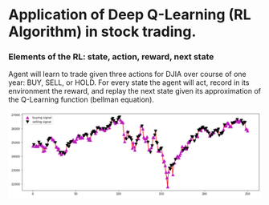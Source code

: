 # Application of Deep Q-Learning (RL Algorithm) in stock trading.

### Elements of the RL: state, action, reward, next state

Agent will learn to trade given three actions for DJIA over course of one year: BUY, SELL, or HOLD. For every state the agent will act, record in its environment the reward, and replay the next state given its approximation of the Q-Learning function (bellman equation).

![header](images/dql.png)
